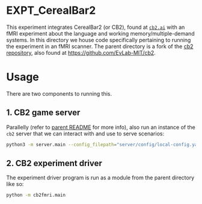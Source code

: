 # EXPT_CerealBar2

This experiment integrates CerealBar2 (or CB2), found at [`cb2.ai`](http://cb2.ai) with an fMRI experiment 
about the language and working memory/multiple-demand systems. In this directory we house code specifically 
pertaining to running the experiment in an fMRI scanner. The parent directory is a fork of the 
[cb2 repository](https://github.com/lil-lab/cb2), also found at https://github.com/EvLab-MIT/cb2.


# Usage

There are two components to running this.

## 1. CB2 game server

Parallelly (refer to [parent README](../README.md) for more info), also run an instance of the
`cb2` server that we can interact with and use to serve scenarios: 
```bash
python3 -m server.main --config_filepath="server/config/local-config.yaml"
```

## 2. CB2 experiment driver

The experiment driver program is run as a module from the parent directory like so:
```bash
python -m cb2fmri.main
```
